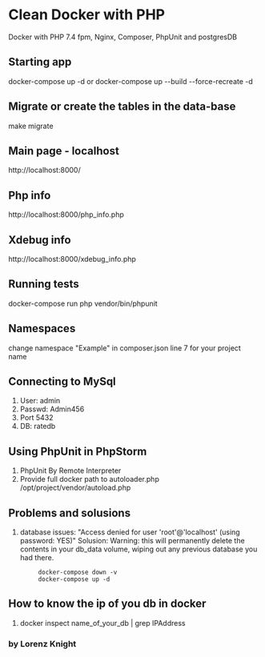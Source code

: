 # Clean Docker with PHP
Docker with PHP 7.4 fpm, Nginx, Composer, PhpUnit and postgresDB

## Starting app
docker-compose up -d
or
docker-compose up --build --force-recreate -d

## Migrate or create the tables in the data-base
make migrate
## Main page - localhost
http://localhost:8000/

## Php info
http://localhost:8000/php_info.php

## Xdebug info
http://localhost:8000/xdebug_info.php

## Running tests
docker-compose run php vendor/bin/phpunit

## Namespaces
change namespace "Example" in composer.json line 7 for your project name

## Connecting to MySql
1. User: admin
2. Passwd: Admin456
3. Port 5432
4. DB: ratedb

## Using PhpUnit in PhpStorm
1. PhpUnit By Remote Interpreter
2. Provide full docker path to autoloader.php /opt/project/vendor/autoload.php

## Problems and solusions
1. database issues: "Access denied for user 'root'@'localhost' (using password: YES)"
   Solusion: 
            Warning: this will permanently delete the contents in your db_data volume, wiping out any previous database you had there.

            docker-compose down -v
            docker-compose up -d

## How to know the ip of you db in docker
1. docker inspect name_of_your_db | grep IPAddress

### by Lorenz Knight